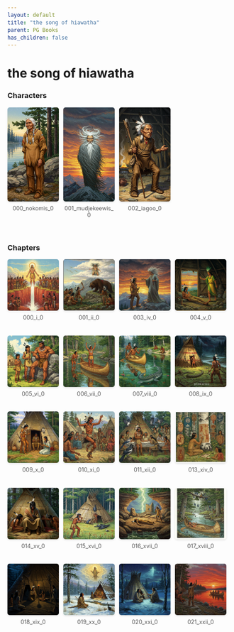 ```yaml
---
layout: default
title: "the song of hiawatha"
parent: PG Books
has_children: false
---
```



<style>
.image-gallery {
  display: flex;
  flex-wrap: wrap;
  justify-content: space-between;
  margin-bottom: 20px;
}

.image-row {
  display: flex;
  justify-content: flex-start;
  width: 100%;
  margin-bottom: 20px;
}

.image-item {
  width: 23%;
  margin-right: 2%;
  text-align: center;
}

.image-item:last-child {
  margin-right: 0;
}

.image-item img {
  width: 100%;
  height: auto;
  object-fit: cover;
  border-radius: 5px;
  box-shadow: 0 2px 4px rgba(0,0,0,0.1);
}

.image-item p {
  margin-top: 5px;
  font-size: 0.9em;
  color: #555;
}

.video-container {
  margin: 20px 0;
}
</style>


# the song of hiawatha

<h3>Characters</h3>
<div class="image-gallery">
<div class="image-row">
  <div class="image-item">
    <img src="../../assets/pg_books_ai_generated_photos/the_song_of_hiawatha/characters/000_nokomis_0.png" alt="000_nokomis_0">
    <p>000_nokomis_0</p>
  </div>
  <div class="image-item">
    <img src="../../assets/pg_books_ai_generated_photos/the_song_of_hiawatha/characters/001_mudjekeewis_0.png" alt="001_mudjekeewis_0">
    <p>001_mudjekeewis_0</p>
  </div>
  <div class="image-item">
    <img src="../../assets/pg_books_ai_generated_photos/the_song_of_hiawatha/characters/002_iagoo_0.png" alt="002_iagoo_0">
    <p>002_iagoo_0</p>
  </div>
</div>
</div>

<h3>Chapters</h3>
<div class="image-gallery">
<div class="image-row">
  <div class="image-item">
    <img src="../../assets/pg_books_ai_generated_photos/the_song_of_hiawatha/chapters/000_i_0.png" alt="000_i_0">
    <p>000_i_0</p>
  </div>
  <div class="image-item">
    <img src="../../assets/pg_books_ai_generated_photos/the_song_of_hiawatha/chapters/001_ii_0.png" alt="001_ii_0">
    <p>001_ii_0</p>
  </div>
  <div class="image-item">
    <img src="../../assets/pg_books_ai_generated_photos/the_song_of_hiawatha/chapters/003_iv_0.png" alt="003_iv_0">
    <p>003_iv_0</p>
  </div>
  <div class="image-item">
    <img src="../../assets/pg_books_ai_generated_photos/the_song_of_hiawatha/chapters/004_v_0.png" alt="004_v_0">
    <p>004_v_0</p>
  </div>
</div>
<div class="image-row">
  <div class="image-item">
    <img src="../../assets/pg_books_ai_generated_photos/the_song_of_hiawatha/chapters/005_vi_0.png" alt="005_vi_0">
    <p>005_vi_0</p>
  </div>
  <div class="image-item">
    <img src="../../assets/pg_books_ai_generated_photos/the_song_of_hiawatha/chapters/006_vii_0.png" alt="006_vii_0">
    <p>006_vii_0</p>
  </div>
  <div class="image-item">
    <img src="../../assets/pg_books_ai_generated_photos/the_song_of_hiawatha/chapters/007_viii_0.png" alt="007_viii_0">
    <p>007_viii_0</p>
  </div>
  <div class="image-item">
    <img src="../../assets/pg_books_ai_generated_photos/the_song_of_hiawatha/chapters/008_ix_0.png" alt="008_ix_0">
    <p>008_ix_0</p>
  </div>
</div>
<div class="image-row">
  <div class="image-item">
    <img src="../../assets/pg_books_ai_generated_photos/the_song_of_hiawatha/chapters/009_x_0.png" alt="009_x_0">
    <p>009_x_0</p>
  </div>
  <div class="image-item">
    <img src="../../assets/pg_books_ai_generated_photos/the_song_of_hiawatha/chapters/010_xi_0.png" alt="010_xi_0">
    <p>010_xi_0</p>
  </div>
  <div class="image-item">
    <img src="../../assets/pg_books_ai_generated_photos/the_song_of_hiawatha/chapters/011_xii_0.png" alt="011_xii_0">
    <p>011_xii_0</p>
  </div>
  <div class="image-item">
    <img src="../../assets/pg_books_ai_generated_photos/the_song_of_hiawatha/chapters/013_xiv_0.png" alt="013_xiv_0">
    <p>013_xiv_0</p>
  </div>
</div>
<div class="image-row">
  <div class="image-item">
    <img src="../../assets/pg_books_ai_generated_photos/the_song_of_hiawatha/chapters/014_xv_0.png" alt="014_xv_0">
    <p>014_xv_0</p>
  </div>
  <div class="image-item">
    <img src="../../assets/pg_books_ai_generated_photos/the_song_of_hiawatha/chapters/015_xvi_0.png" alt="015_xvi_0">
    <p>015_xvi_0</p>
  </div>
  <div class="image-item">
    <img src="../../assets/pg_books_ai_generated_photos/the_song_of_hiawatha/chapters/016_xvii_0.png" alt="016_xvii_0">
    <p>016_xvii_0</p>
  </div>
  <div class="image-item">
    <img src="../../assets/pg_books_ai_generated_photos/the_song_of_hiawatha/chapters/017_xviii_0.png" alt="017_xviii_0">
    <p>017_xviii_0</p>
  </div>
</div>
<div class="image-row">
  <div class="image-item">
    <img src="../../assets/pg_books_ai_generated_photos/the_song_of_hiawatha/chapters/018_xix_0.png" alt="018_xix_0">
    <p>018_xix_0</p>
  </div>
  <div class="image-item">
    <img src="../../assets/pg_books_ai_generated_photos/the_song_of_hiawatha/chapters/019_xx_0.png" alt="019_xx_0">
    <p>019_xx_0</p>
  </div>
  <div class="image-item">
    <img src="../../assets/pg_books_ai_generated_photos/the_song_of_hiawatha/chapters/020_xxi_0.png" alt="020_xxi_0">
    <p>020_xxi_0</p>
  </div>
  <div class="image-item">
    <img src="../../assets/pg_books_ai_generated_photos/the_song_of_hiawatha/chapters/021_xxii_0.png" alt="021_xxii_0">
    <p>021_xxii_0</p>
  </div>
</div>
</div>

